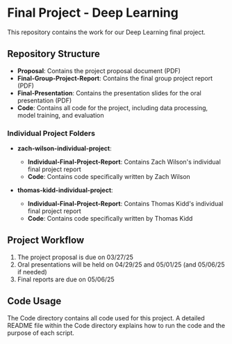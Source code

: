 # Final Project - Deep Learning

This repository contains the work for our Deep Learning final project.

## Repository Structure

- **Proposal**: Contains the project proposal document (PDF)
- **Final-Group-Project-Report**: Contains the final group project report (PDF)
- **Final-Presentation**: Contains the presentation slides for the oral presentation (PDF)
- **Code**: Contains all code for the project, including data processing, model training, and evaluation

### Individual Project Folders

- **zach-wilson-individual-project**:
  - **Individual-Final-Project-Report**: Contains Zach Wilson's individual final project report
  - **Code**: Contains code specifically written by Zach Wilson

- **thomas-kidd-individual-project**:
  - **Individual-Final-Project-Report**: Contains Thomas Kidd's individual final project report
  - **Code**: Contains code specifically written by Thomas Kidd

## Project Workflow

1. The project proposal is due on 03/27/25
2. Oral presentations will be held on 04/29/25 and 05/01/25 (and 05/06/25 if needed)
3. Final reports are due on 05/06/25

## Code Usage

The Code directory contains all code used for this project. A detailed README file within the Code directory explains how to run the code and the purpose of each script.
